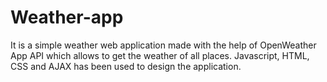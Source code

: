 # Weather-app

It is a simple weather web application made with the help of OpenWeather App API which allows to get the weather of all places. Javascript, HTML, CSS and AJAX has been used to design the application.
